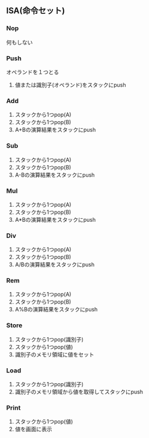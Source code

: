 ## ISA(命令セット)

### Nop
何もしない

### Push
オペランドを１つとる
1. 値または識別子(オペランド)をスタックにpush

### Add
1. スタックから1つpop(A)
2. スタックから1つpop(B)
3. A+Bの演算結果をスタックにpush

### Sub
1. スタックから1つpop(A)
2. スタックから1つpop(B)
3. A-Bの演算結果をスタックにpush

### Mul
1. スタックから1つpop(A)
2. スタックから1つpop(B)
3. A*Bの演算結果をスタックにpush

### Div
1. スタックから1つpop(A)
2. スタックから1つpop(B)
3. A/Bの演算結果をスタックにpush

### Rem
1. スタックから1つpop(A)
2. スタックから1つpop(B)
3. A%Bの演算結果をスタックにpush

### Store
1. スタックから1つpop(識別子)
2. スタックから1つpop(値)
3. 識別子のメモリ領域に値をセット

### Load
1. スタックから1つpop(識別子)
2. 識別子のメモリ領域から値を取得してスタックにpush

### Print
1. スタックから1つpop(値)
2. 値を画面に表示
